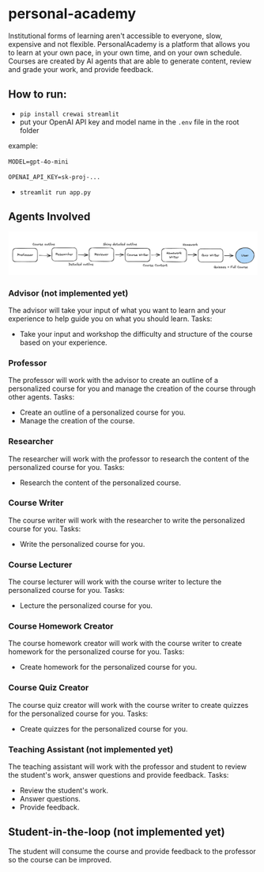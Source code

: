 # personal-academy

Institutional forms of learning aren't accessible to everyone, slow, expensive and not flexible.
PersonalAcademy is a platform that allows you to learn at your own pace, in your own time, and on your own schedule.
Courses are created by AI agents that are able to generate content, review and grade your work, and provide feedback.

## How to run:
- `pip install crewai streamlit`
- put your OpenAI API key and model name in the `.env` file in the root folder

example:

`MODEL=gpt-4o-mini`

`OPENAI_API_KEY=sk-proj-...`
- `streamlit run app.py`

## Agents Involved

![Agent Workflow](images/agent_workflow.png)

### Advisor (not implemented yet)
The advisor will take your input of what you want to learn and your experience to help guide you on what you should learn.
Tasks:
- Take your input and workshop the difficulty and structure of the course based on your experience.

### Professor
The professor will work with the advisor to create an outline of a personalized course for you and manage the creation of the course through other agents.
Tasks:
- Create an outline of a personalized course for you.
- Manage the creation of the course.

### Researcher
The researcher will work with the professor to research the content of the personalized course for you.
Tasks:
- Research the content of the personalized course.

### Course Writer
The course writer will work with the researcher to write the personalized course for you.
Tasks:
- Write the personalized course for you.

### Course Lecturer
The course lecturer will work with the course writer to lecture the personalized course for you.
Tasks:
- Lecture the personalized course for you.

### Course Homework Creator
The course homework creator will work with the course writer to create homework for the personalized course for you.
Tasks:
- Create homework for the personalized course for you.

### Course Quiz Creator
The course quiz creator will work with the course writer to create quizzes for the personalized course for you.
Tasks:
- Create quizzes for the personalized course for you.

### Teaching Assistant (not implemented yet)
The teaching assistant will work with the professor and student to review the student's work, answer questions and provide feedback.
Tasks:
- Review the student's work.
- Answer questions.
- Provide feedback.

## Student-in-the-loop (not implemented yet)
The student will consume the course and provide feedback to the professor so the course can be improved.